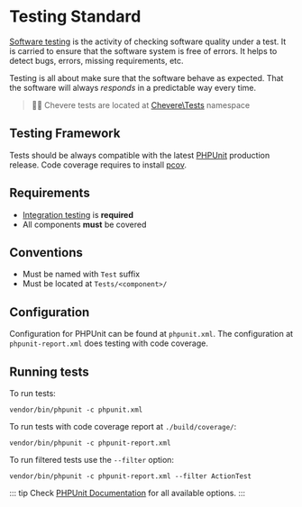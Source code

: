 # Testing Standard

[Software testing](https://en.wikipedia.org/wiki/Software_testing) is the activity of checking software quality under a test. It is carried to ensure that the software system is free of errors. It helps to detect bugs, errors, missing requirements, etc.

Testing is all about make sure that the software behave as expected. That the software will always _responds_ in a predictable way every time.

> 👍🏾 Chevere tests are located at [Chevere\Tests](https://github.com/chevere/chevere/tree/master/Tests) namespace

## Testing Framework

Tests should be always compatible with the latest [PHPUnit](https://phpunit.de/) production release. Code coverage requires to install [pcov](https://github.com/krakjoe/pcov).

## Requirements

* [Integration testing](https://en.wikipedia.org/wiki/Integration_testing) is **required**
* All components **must** be covered

## Conventions

* Must be named with `Test` suffix
* Must be located at `Tests/<component>/`

## Configuration

Configuration for PHPUnit can be found at `phpunit.xml`. The configuration at `phpunit-report.xml` does testing with code coverage.

## Running tests

To run tests:

```shell
vendor/bin/phpunit -c phpunit.xml
```

To run tests with code coverage report at `./build/coverage/`:

```shell
vendor/bin/phpunit -c phpunit-report.xml
```

To run filtered tests use the `--filter` option:

```shell
vendor/bin/phpunit -c phpunit-report.xml --filter ActionTest
```

::: tip
Check [PHPUnit Documentation](https://phpunit.de/documentation.html) for all available options.
:::
